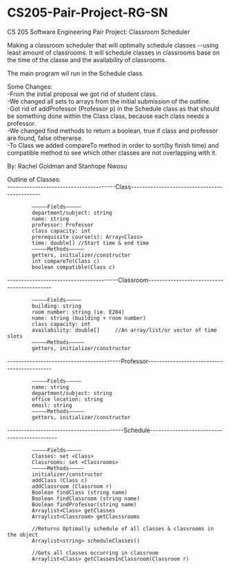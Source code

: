 # CS205-Pair-Project-RG-SN
CS 205 Software Engineering Pair Project: Classroom Scheduler

Making a classroom scheduler that will optimally schedule classes --using least amount of classrooms. It will schedule classes in classrooms base on the time of the classe and the availability of classrooms.

The main program wil run in the Schedule class. 

Some Changes:  
-From the initial proposal we got rid of student class.  
-We changed all sets to arrays from the initial submission of the outline.  
-Got rid of addProfessor (Professor p) in the Schedule class as that should be something done within the Class class, because each class needs a professor.  
-We changed find methods to return a boolean, true if class and professor are found, false otherwise.  
-To Class we added compareTo method in order to sort(by finish time) and compatible method to see which other classes are not overlapping with it.  
        

By: Rachel Goldman and Stanhope Nwosu

Outline of Classes:  
---------------------------------------Class---------------------------------------------   
```
        —————Fields—————  
        department/subject: string  
        name: string  
        professor: Professor  
        class capacity: int  
        prerequisite course(s): Array<Class>  
        time: double[] //Start time & end time  
        —————Methods—————  
        getters, initializer/constructor
        int compareTo(Class c)
        boolean compatible(Class c)
 ```       
            
----------------------------------------Classroom-------------------------------------------  
```
        —————Fields—————  
        building: string  
        room number: string (ie. E204)   
        name: string (building + room number)  
        class capacity: int  
        availability: double[]     //An array/list/or vector of time slots  
        —————Methods—————  
        getters, initializer/constructor  
```
  
-----------------------------------------Professor-------------------------------------------  
```
        —————Fields—————  
        name: string  
        department/subject: string
        office location: string  
        email: string      
        —————Methods—————  
        getters, initializer/constructor  
```
  
------------------------------------------Schedule-------------------------------------------- 
```
        —————Fields—————  
        Classes: set <Class>  
        Classrooms: set <Classrooms>    
        —————Methods—————  
        initializer/constructor
        addClass (Class c)             
        addClassroom (Classroom r)  
        Boolean findClass (string name) 
        Boolean findClassroom (string name)  
        Boolean findProfessor(string name) 
        Arraylist<Class> getClasses 
        Arraylist<Classroom> getClasssrooms
        
        //Returns Optimally schedule of all classes & classrooms in the object    
        Arraylist<string> scheduleClasses()  
        
        //Gets all classes occurring in classroom  
        Arraylist<Class> getClassesInClassroom(Classroom r)  
```
